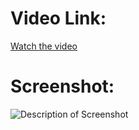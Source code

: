 # Video Link:
[Watch the video](https://drive.google.com/file/d/1vSPsD1rzVJgJWUom30ekS-abKiqOkOpq/view)

# Screenshot:
![Description of Screenshot](images/screenshot.png)
